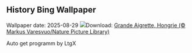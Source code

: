 ## History Bing Wallpaper
Wallpaper date: 2025-08-29
![](https://www.bing.com/th?id=OHR.WhiteEgret_FR-CA1756697476_UHD.jpg&w=1000)Download: [Grande Aigrette, Hongrie (© Markus Varesvuo/Nature Picture Library)](https://www.bing.com/th?id=OHR.WhiteEgret_FR-CA1756697476_UHD.jpg)

Auto get programm by LtgX
